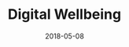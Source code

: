 ---
layout: site
title: "Digital Wellbeing"
date: 2018-05-08
categories: [google]
version: 1.6.6
major: 1
minor: 6
patch: 6
slug: digital-wellbeing
link: https://wellbeing.google/
submitter: lpolepeddi
permalink: /sites/:slug
---